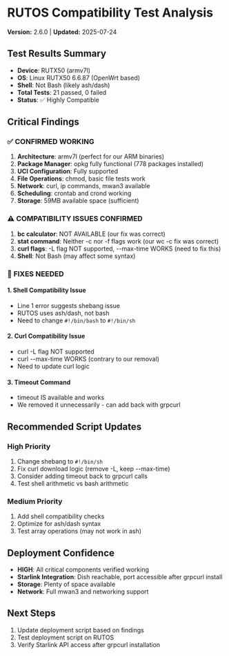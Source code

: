 # RUTOS Compatibility Test Analysis

**Version:** 2.6.0 | **Updated:** 2025-07-24

## Test Results Summary

- **Device**: RUTX50 (armv7l)
- **OS**: Linux RUTX50 6.6.87 (OpenWrt based)
- **Shell**: Not Bash (likely ash/dash)
- **Total Tests**: 21 passed, 0 failed
- **Status**: ✅ Highly Compatible

## Critical Findings

### ✅ **CONFIRMED WORKING**

1. **Architecture**: armv7l (perfect for our ARM binaries)
2. **Package Manager**: opkg fully functional (778 packages installed)
3. **UCI Configuration**: Fully supported
4. **File Operations**: chmod, basic file tests work
5. **Network**: curl, ip commands, mwan3 available
6. **Scheduling**: crontab and crond working
7. **Storage**: 59MB available space (sufficient)

### ⚠️ **COMPATIBILITY ISSUES CONFIRMED**

1. **bc calculator**: NOT AVAILABLE (our fix was correct)
2. **stat command**: Neither -c nor -f flags work (our wc -c fix was correct)
3. **curl flags**: -L flag NOT supported, --max-time WORKS (need to fix this)
4. **Shell**: Not Bash (may affect some syntax)

### 🔧 **FIXES NEEDED**

#### 1. Shell Compatibility Issue

- Line 1 error suggests shebang issue
- RUTOS uses ash/dash, not bash
- Need to change `#!/bin/bash` to `#!/bin/sh`

#### 2. Curl Compatibility Issue

- curl -L flag NOT supported
- curl --max-time WORKS (contrary to our removal)
- Need to update curl logic

#### 3. Timeout Command

- timeout IS available and works
- We removed it unnecessarily - can add back with grpcurl

## Recommended Script Updates

### High Priority

1. Change shebang to `#!/bin/sh`
2. Fix curl download logic (remove -L, keep --max-time)
3. Consider adding timeout back to grpcurl calls
4. Test shell arithmetic vs bash arithmetic

### Medium Priority

1. Add shell compatibility checks
2. Optimize for ash/dash syntax
3. Test array operations (may not work in ash)

## Deployment Confidence

- **HIGH**: All critical components verified working
- **Starlink Integration**: Dish reachable, port accessible after grpcurl install
- **Storage**: Plenty of space available
- **Network**: Full mwan3 and networking support

## Next Steps

1. Update deployment script based on findings
2. Test deployment script on RUTOS
3. Verify Starlink API access after grpcurl installation
